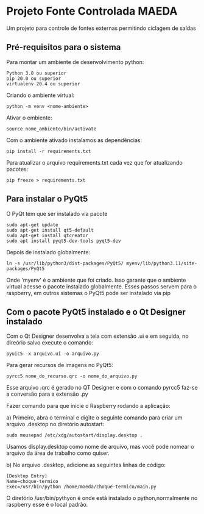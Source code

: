 # Projeto Fonte Controlada MAEDA

Um projeto para controle de fontes externas permitindo ciclagem de saídas

## Pré-requisitos para o sistema

Para montar um ambiente de desenvolvimento python:

```text
Python 3.8 ou superior
pip 20.0 ou superior
virtualenv 20.4 ou superior
```

Criando o ambiente virtual:

```text
python -m venv <nome-ambiente>
```

Ativar o embiente:

```text
source nome_ambiente/bin/activate
```

Com o ambiente ativado instalamos as dependências:

```text
pip install -r requirements.txt
```

Para atualizar o arquivo requirements.txt cada vez que for atualizando pacotes:

```text
pip freeze > requirements.txt
```

## Para instalar o PyQt5

O PyQt tem que ser instalado via pacote

```text
sudo apt-get update
sudo apt-get install qt5-default
sudo apt-get install qtcreator
sudo apt install pyqt5-dev-tools pyqt5-dev
```

Depois de instalado globalmente:

```text
ln -s /usr/lib/python3/dist-packages/PyQt5/ myenv/lib/python3.11/site-packages/PyQt5
```

Onde 'myenv' é o ambiente que foi criado.
Isso garante que o ambiente virtual acesse o pacote instalado globalmente.
Esses passos servem para o raspberry, em outros sistemas o PyQt5 pode ser instalado via pip

## Com o pacote PyQt5 instalado e o Qt Designer instalado

Com o Qt Designer desenvolva a tela com extensão .ui e em seguida, no direório salvo execute o comando:

```text
pyuic5 -x arquivo.ui -o arquivo.py
```

Para gerar recursos de imagens no PyQt5:

```text
pyrcc5 nome_do_recurso.qrc -o nome_do_arquivo.py
```

Esse arquivo .qrc é gerado no QT Designer e com o comando pyrcc5 faz-se a conversão para a extensão .py

Fazer comando para que inicie o Raspberry rodando a aplicação:

a) Primeiro, abra o terminal e digite o seguinte comando para criar um arquivo .desktop no diretório autostart:

```text
sudo mousepad /etc/xdg/autostart/display.desktop .
```

Usamos display.desktop como nome de arquivo, mas você pode nomear o arquivo da área de trabalho como quiser.

b) No arquivo .desktop, adicione as seguintes linhas de código:

```text
[Desktop Entry]
Name=choque-termico
Exec=/usr/bin/python /home/maeda/choque-termico/main.py
```

O diretório /usr/bin/pythyon é onde está instalado o python,normalmente no raspberry esse é o local padrão.
